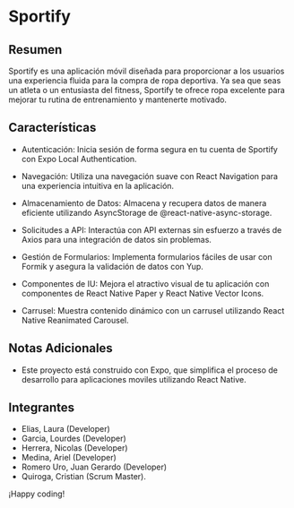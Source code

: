 Sportify 
========================

Resumen
-------

Sportify es una aplicación móvil diseñada para proporcionar a los usuarios una experiencia fluida para la compra de ropa deportiva. Ya sea que seas un atleta o un entusiasta del fitness, Sportify te ofrece ropa excelente para mejorar tu rutina de entrenamiento y mantenerte motivado.

Características
---------------

-   Autenticación: Inicia sesión de forma segura en tu cuenta de Sportify con Expo Local Authentication.

-   Navegación: Utiliza una navegación suave con React Navigation para una experiencia intuitiva en la aplicación.

-   Almacenamiento de Datos: Almacena y recupera datos de manera eficiente utilizando AsyncStorage de @react-native-async-storage.

-   Solicitudes a API: Interactúa con API externas sin esfuerzo a través de Axios para una integración de datos sin problemas.

-   Gestión de Formularios: Implementa formularios fáciles de usar con Formik y asegura la validación de datos con Yup.

-   Componentes de IU: Mejora el atractivo visual de tu aplicación con componentes de React Native Paper y React Native Vector Icons.

-   Carrusel: Muestra contenido dinámico con un carrusel utilizando React Native Reanimated Carousel.


Notas Adicionales
-----------------

-   Este proyecto está construido con Expo, que simplifica el proceso de desarrollo para aplicaciones moviles utilizando React Native.

## Integrantes
- Elias, Laura (Developer)
- Garcia, Lourdes (Developer)
- Herrera, Nicolas (Developer)
- Medina, Ariel (Developer)
- Romero Uro, Juan Gerardo (Developer)
- Quiroga, Cristian (Scrum Master).

¡Happy coding!